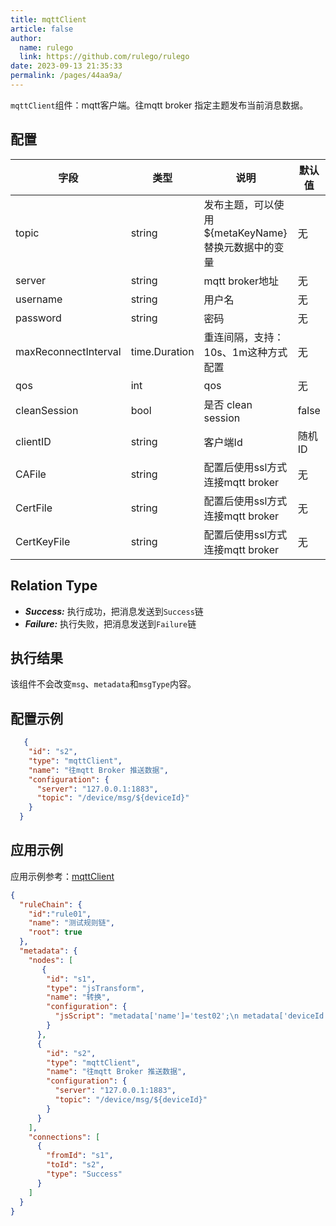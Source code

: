 ```yaml
---
title: mqttClient
article: false
author: 
  name: rulego
  link: https://github.com/rulego/rulego
date: 2023-09-13 21:35:33
permalink: /pages/44aa9a/
---
```


`mqttClient`组件：mqtt客户端。往mqtt broker 指定主题发布当前消息数据。

## 配置

| 字段                   | 类型            | 说明                                 | 默认值   |
|----------------------|---------------|------------------------------------|-------|
| topic                | string        | 发布主题，可以使用 ${metaKeyName} 替换元数据中的变量 | 无     |
| server               | string        | mqtt broker地址                      | 无     |
| username             | string        | 用户名                                | 无     |
| password             | string        | 密码                                 | 无     |
| maxReconnectInterval | time.Duration | 重连间隔，支持：10s、1m这种方式配置               | 无     |
| qos                  | int           | qos                                | 无     |
| cleanSession         | bool          | 是否 clean session                   | false |
| clientID             | string        | 客户端Id                              | 随机ID  |
| CAFile             | string        | 配置后使用ssl方式连接mqtt broker            | 无  |
| CertFile             | string        | 配置后使用ssl方式连接mqtt broker                              | 无  |
| CertKeyFile             | string        | 配置后使用ssl方式连接mqtt broker                              | 无  |


## Relation Type

- ***Success:*** 执行成功，把消息发送到`Success`链
- ***Failure:*** 执行失败，把消息发送到`Failure`链

## 执行结果

该组件不会改变`msg`、`metadata`和`msgType`内容。

## 配置示例

```json
   {
    "id": "s2",
    "type": "mqttClient",
    "name": "往mqtt Broker 推送数据",
    "configuration": {
      "server": "127.0.0.1:1883",
      "topic": "/device/msg/${deviceId}"
    }
  }
```

## 应用示例

应用示例参考：[mqttClient](https://github.com/rulego/rulego/blob/main/examples/mqtt_client/mqtt_client.go)

```json
{
  "ruleChain": {
	"id":"rule01",
    "name": "测试规则链",
    "root": true
  },
  "metadata": {
    "nodes": [
       {
        "id": "s1",
        "type": "jsTransform",
        "name": "转换",
        "configuration": {
          "jsScript": "metadata['name']='test02';\n metadata['deviceId']='id01';\n msg['addField']='addValue2'; return {'msg':msg,'metadata':metadata,'msgType':msgType};"
        }
      },
      {
        "id": "s2",
        "type": "mqttClient",
        "name": "往mqtt Broker 推送数据",
        "configuration": {
          "server": "127.0.0.1:1883",
          "topic": "/device/msg/${deviceId}"
        }
      }
    ],
    "connections": [
      {
        "fromId": "s1",
        "toId": "s2",
        "type": "Success"
      }
    ]
  }
}
```